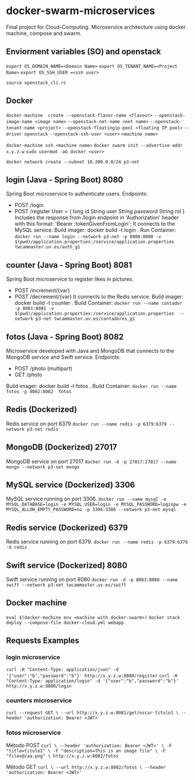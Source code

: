 # docker-swarm-microservices
Final project for Cloud-Computing. Microservice architecture using docker machine, compose and swarm.

## Enviorment variables (SO) and openstack
`export OS_DOMAIN_NAME=<Domain Name>`
`export OS_TENANT_NAME=<Project Name>`
`export OS_SSH_USER =<ssh user>`

`source openstack_cli.rc`

## Docker

`docker-machine  create --openstack-flavor-name <flavour>`
`--openstack-image-name <image name>`
`--openstack-net-name <net name>`
`--openstack-tenant-name <project>`
`--openstack-floatingip-pool <floating IP pool>` 
`--driver openstack` 
`--openstack-ssh-user <user>` 
`<machine name>`

`docker-machine ssh <machine name>`
`docker swarm init --advertise-addr x.y.z.w`
`sudo usermod -aG docker <user>`

`docker network create --subnet 10.200.0.0/24 p3-net`


## login (Java - Spring Boot) 8080
Spring Boot microservice to authenticate users.
Endpoints: 
- POST /login
- POST /register
User = {
    long id
    String user
    String password
    String rol
}
Includes the response from /login endpoint in 'Authorization' header with this format: 'Bearer :tokenGivenFromLogin';
It connects to the MySQL service.
Build imager:
docker build -t login .
Run Container:
`docker run --name login --network p3-net -p 8080:8080 -v $(pwd)/application.properties:/service/application.properties  twcammaster.uv.es/auth_g1`

## counter (Java - Spring Boot) 8081
Spring Boot microservice to register likes in pictures.
- POST /increment/{var}
- POST /decrement/{var}
It connects to the Redis service.
Build imager:
docker build -t counter .
Build Container:
`docker run --name contador  -p 8081:8081 -v $(pwd)/application.properties:/service/application.properties  --network p3-net twcammaster.uv.es/contadores_g1`


## fotos (Java - Spring Boot) 8082
Microservice developed with Java and MongoDB that connects to the MongoDB service and Swift service.
Endpoints: 
- POST /photo (multipart)
- GET /photo

Build imager:
docker build -t fotos .
Build Container:
`docker run --name fotos -p 8082:8082  fotos`

## Redis (Dockerized)
Redis service on port 6379
`docker run --name redis -p 6379:6379 --network p3-net redis`

## MongoDB (Dockerized) 27017
MongoDB service on port 27017
`docker run -d -p 27017:27017 --name mongo --network p3-net mongo`

## MySQL service (Dockerized) 3306
MySQL service running on port 3306.
`docker run --name mysql -e MYSQL_DATABASE=login -e MYSQL_USER=login -e MYSQL_PASSWORD=loginpw -e MYSQL_ALLOW_EMPTY_PASSWORD=no -p 3306:3306 --network p3-net mysql`

## Redis service (Dockerized) 6379
Redis service running on port 6379.
`docker run --name redis -p 6379:6379 -d redis`

## Swift service (Dockerized) 8080
Swift service running on port 8080
`docker run -d -p 8083:8080 --name swift --network p3-net twcammaster.uv.es/swift`

## Docker machine

`eval $(docker-machine env <machine with docker-swarm>)`
`docker stack deploy --compose-file docker-cloud.yml webapp`
    
## Requests Examples

### login microservice

`curl -H "Content-Type: application/json" -d '{"user":"b","password":"b"}' http://x.y.z.w:8080/register`
`curl -H "Content-Type: application/login" -d '{"user":"b","password":"b"}' http://x.y.z.w:8080/login`

### counters microservice

`curl --request GET \
--url http://x.y.z.w:8081/get/oscar-titulo1 \
--header 'authorization: Bearer <JWT>'`

### fotos microservice
Método POST
`curl \
--header 'authorization: Bearer <JWT>' \
  -F "title=titulo1" \
  -F "description=This is an image file" \
  -F "file=@/aa.png" \
  http://x.y.z.w:8082/fotos`

Método GET
`curl \
--url http://x.y.z.w:8082/fotos \
--header 'authorization: Bearer <JWT>'`



